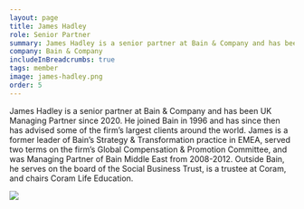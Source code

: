 ```yaml
---
layout: page
title: James Hadley
role: Senior Partner
summary: James Hadley is a senior partner at Bain & Company and has been UK Managing Partner since 2020.
company: Bain & Company
includeInBreadcrumbs: true
tags: member
image: james-hadley.png
order: 5
---
```


<div class="govuk-grid-row">
  <div class="govuk-grid-column-two-thirds">
  
James Hadley is a senior partner at Bain & Company and has been UK Managing Partner since 2020. He joined Bain in 1996 and has since then has advised some of the firm’s largest clients around the world. James is a former leader of Bain’s Strategy & Transformation practice in EMEA, served two terms on the firm’s Global Compensation & Promotion Committee, and was Managing Partner of Bain Middle East from 2008-2012. Outside Bain, he serves on the board of the Social Business Trust, is a trustee at Coram, and chairs Coram Life Education.

  </div>
  <div class="govuk-grid-column-one-third member-page-image"><img src="/images/{{image}}"/></div>
</div>
